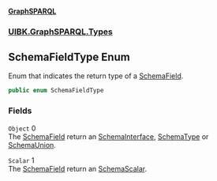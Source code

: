 #### [GraphSPARQL](./index.md 'index')
### [UIBK.GraphSPARQL.Types](./UIBK-GraphSPARQL-Types.md 'UIBK.GraphSPARQL.Types')
## SchemaFieldType Enum
Enum that indicates the return type of a [SchemaField](./UIBK-GraphSPARQL-Types-SchemaField.md 'UIBK.GraphSPARQL.Types.SchemaField').  
```csharp
public enum SchemaFieldType
```
### Fields
<a name='UIBK-GraphSPARQL-Types-SchemaFieldType-Object'></a>
`Object` 0  
The [SchemaField](./UIBK-GraphSPARQL-Types-SchemaField.md 'UIBK.GraphSPARQL.Types.SchemaField') return an [SchemaInterface](./UIBK-GraphSPARQL-Types-SchemaInterface.md 'UIBK.GraphSPARQL.Types.SchemaInterface'), [SchemaType](./UIBK-GraphSPARQL-Types-SchemaType.md 'UIBK.GraphSPARQL.Types.SchemaType') or [SchemaUnion](./UIBK-GraphSPARQL-Types-SchemaUnion.md 'UIBK.GraphSPARQL.Types.SchemaUnion').  
  
<a name='UIBK-GraphSPARQL-Types-SchemaFieldType-Scalar'></a>
`Scalar` 1  
The [SchemaField](./UIBK-GraphSPARQL-Types-SchemaField.md 'UIBK.GraphSPARQL.Types.SchemaField') return an [SchemaScalar](./UIBK-GraphSPARQL-Types-SchemaScalar.md 'UIBK.GraphSPARQL.Types.SchemaScalar').  
  
